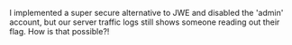 I implemented a super secure alternative to JWE and disabled the 'admin' account, but our server traffic logs still shows someone reading out their flag. How is that possible?!
